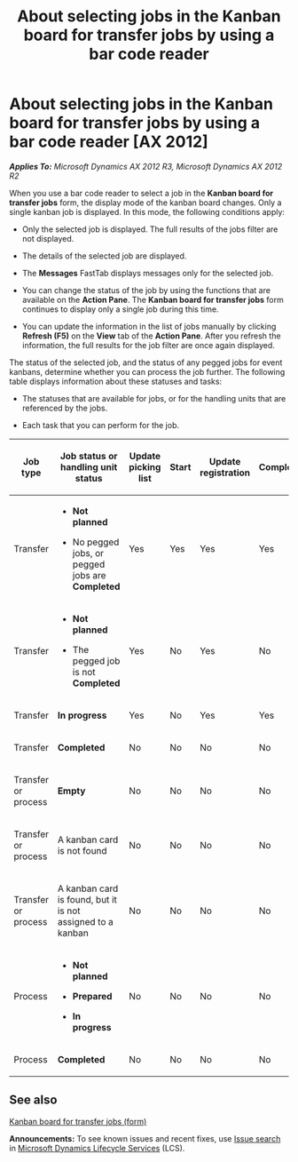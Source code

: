 ﻿---
title: About selecting jobs in the Kanban board for transfer jobs by using a bar code reader
TOCTitle: About selecting jobs in the Kanban board for transfer jobs by using a bar code reader
ms:assetid: 683971b9-cff7-402b-a165-5d9612fd06fa
ms:mtpsurl: https://technet.microsoft.com/en-us/library/JJ713629(v=AX.60)
ms:contentKeyID: 49643125
ms.date: 04/18/2014
mtps_version: v=AX.60
f1_keywords:
- bar code reader
- scan kanban job
- scan job
- select kanban job
- select job
---

# About selecting jobs in the Kanban board for transfer jobs by using a bar code reader [AX 2012]


_**Applies To:** Microsoft Dynamics AX 2012 R3, Microsoft Dynamics AX 2012 R2_

When you use a bar code reader to select a job in the **Kanban board for transfer jobs** form, the display mode of the kanban board changes. Only a single kanban job is displayed. In this mode, the following conditions apply:

  - Only the selected job is displayed. The full results of the jobs filter are not displayed.

  - The details of the selected job are displayed.

  - The **Messages** FastTab displays messages only for the selected job.

  - You can change the status of the job by using the functions that are available on the **Action Pane**. The **Kanban board for transfer jobs** form continues to display only a single job during this time.

  - You can update the information in the list of jobs manually by clicking **Refresh (F5)** on the **View** tab of the **Action Pane**. After you refresh the information, the full results for the job filter are once again displayed.

The status of the selected job, and the status of any pegged jobs for event kanbans, determine whether you can process the job further. The following table displays information about these statuses and tasks:

  - The statuses that are available for jobs, or for the handling units that are referenced by the jobs.

  - Each task that you can perform for the job.

<table>
<colgroup>
<col style="width: 12%" />
<col style="width: 12%" />
<col style="width: 12%" />
<col style="width: 12%" />
<col style="width: 12%" />
<col style="width: 12%" />
<col style="width: 12%" />
<col style="width: 12%" />
</colgroup>
<thead>
<tr class="header">
<th><p>Job type</p></th>
<th><p>Job status or handling unit status</p></th>
<th><p><strong>Update picking list</strong></p></th>
<th><p><strong>Start</strong></p></th>
<th><p><strong>Update registration</strong></p></th>
<th><p><strong>Complete</strong></p></th>
<th><p><strong>Empty</strong></p></th>
<th><p><strong>Create event kanbans</strong></p></th>
</tr>
</thead>
<tbody>
<tr class="odd">
<td><p>Transfer</p></td>
<td><ul>
<li><p><strong>Not planned</strong></p></li>
<li><p>No pegged jobs, or pegged jobs are <strong>Completed</strong></p></li>
</ul></td>
<td><p>Yes</p></td>
<td><p>Yes</p></td>
<td><p>Yes</p></td>
<td><p>Yes</p></td>
<td><p>No</p></td>
<td><p>Yes</p></td>
</tr>
<tr class="even">
<td><p>Transfer</p></td>
<td><ul>
<li><p><strong>Not planned</strong></p></li>
<li><p>The pegged job is not <strong>Completed</strong></p></li>
</ul></td>
<td><p>Yes</p></td>
<td><p>No</p></td>
<td><p>Yes</p></td>
<td><p>No</p></td>
<td><p>No</p></td>
<td><p>No</p></td>
</tr>
<tr class="odd">
<td><p>Transfer</p></td>
<td><p><strong>In progress</strong></p></td>
<td><p>Yes</p></td>
<td><p>No</p></td>
<td><p>Yes</p></td>
<td><p>Yes</p></td>
<td><p>No</p></td>
<td><p>No</p></td>
</tr>
<tr class="even">
<td><p>Transfer</p></td>
<td><p><strong>Completed</strong></p></td>
<td><p>No</p></td>
<td><p>No</p></td>
<td><p>No</p></td>
<td><p>No</p></td>
<td><p>Yes</p></td>
<td><p>No</p></td>
</tr>
<tr class="odd">
<td><p>Transfer or process</p></td>
<td><p><strong>Empty</strong></p></td>
<td><p>No</p></td>
<td><p>No</p></td>
<td><p>No</p></td>
<td><p>No</p></td>
<td><p>No</p></td>
<td><p>No</p></td>
</tr>
<tr class="even">
<td><p>Transfer or process</p></td>
<td><p>A kanban card is not found</p></td>
<td><p>No</p></td>
<td><p>No</p></td>
<td><p>No</p></td>
<td><p>No</p></td>
<td><p>No</p></td>
<td><p>No</p></td>
</tr>
<tr class="odd">
<td><p>Transfer or process</p></td>
<td><p>A kanban card is found, but it is not assigned to a kanban</p></td>
<td><p>No</p></td>
<td><p>No</p></td>
<td><p>No</p></td>
<td><p>No</p></td>
<td><p>No</p></td>
<td><p>No</p></td>
</tr>
<tr class="even">
<td><p>Process</p></td>
<td><ul>
<li><p><strong>Not planned</strong></p></li>
<li><p><strong>Prepared</strong></p></li>
<li><p><strong>In progress</strong></p></li>
</ul></td>
<td><p>No</p></td>
<td><p>No</p></td>
<td><p>No</p></td>
<td><p>No</p></td>
<td><p>No</p></td>
<td><p>No</p></td>
</tr>
<tr class="odd">
<td><p>Process</p></td>
<td><p><strong>Completed</strong></p></td>
<td><p>No</p></td>
<td><p>No</p></td>
<td><p>No</p></td>
<td><p>No</p></td>
<td><p>No</p></td>
<td><p>No</p></td>
</tr>
</tbody>
</table>


## See also

[Kanban board for transfer jobs (form)](https://technet.microsoft.com/en-us/library/hh781100\(v=ax.60\))

  
**Announcements:** To see known issues and recent fixes, use [Issue search](http://go.microsoft.com/fwlink/?linkid=389258) in [Microsoft Dynamics Lifecycle Services](http://go.microsoft.com/fwlink/?linkid=306505) (LCS).

